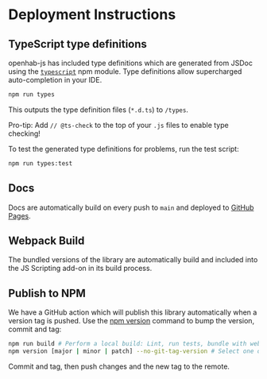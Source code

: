 # Deployment Instructions

## TypeScript type definitions

openhab-js has included type definitions which are generated from JSDoc using the [`typescript`](https://www.npmjs.com/package/typescript) npm module.
Type definitions allow supercharged auto-completion in your IDE.

```bash
npm run types
```

This outputs the type definition files (`*.d.ts`) to `/types`.

Pro-tip: Add `// @ts-check` to the top of your `.js` files to enable type checking!

To test the generated type definitions for problems, run the test script:

```bash
npm run types:test
```

## Docs

Docs are automatically build on every push to `main` and deployed to [GitHub Pages](https://openhab.github.io/openhab-js/).

## Webpack Build

The bundled versions of the library are automatically build and included into the JS Scripting add-on in its build process.

## Publish to NPM

We have a GitHub action which will publish this library automatically when a version tag is pushed.
Use the [npm version](https://docs.npmjs.com/cli/v9/commands/npm-version) command to bump the version, commit and tag:

```bash
npm run build # Perform a local build: Lint, run tests, bundle with webpack, update & test type definitions, build JSDoc
npm version [major | minor | patch] --no-git-tag-version # Select one of the commands
```

Commit and tag, then push changes and the new tag to the remote.
